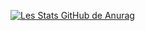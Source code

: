 [![Les Stats GitHub de Anurag](https://github-readme-stats.vercel.app/api?username=DlnWse)](https://github.com/DlnWse/github-readme-stats)

